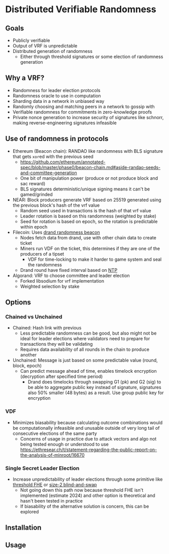 # Distributed Verifiable Randomness

## Goals

- Publicly verifiable
- Output of VRF is unpredictable
- Distributed generation of randomness
  - Either through threshold signatures or some election of randomness generation

## Why a VRF?

- Randomness for leader election protocols
- Randomness oracle to use in computation
- Sharding data in a network in unbiased way
- Randomly choosing and matching peers in a network to gossip with
- Verifiable randomness for commitments in zero-knowledge proofs
- Private nonce generation to increase security of signatures like schnorr, making reverse-engineering signatures infeasible

## Use of randomness in protocols

- Ethereum (Beacon chain): RANDAO like randomness with BLS signature that gets `xor`ed with the previous seed
  - https://github.com/ethereum/annotated-spec/blob/master/phase0/beacon-chain.md#aside-randao-seeds-and-committee-generation
  - One bit of manipulation power (produce or not produce block and sac reward)
  - BLS signatures deterministic/unique signing means it can't be gamed/grinded
- NEAR: Block producers generate VRF based on 25519 generated using the previous block's hash of the vrf value
  - Random seed used in transactions is the hash of that vrf value
  - Leader rotation is based on this randomness (weighted by stake)
  - Seed for rotation is based on epoch, so the rotation is predictable within epoch
- Filecoin: Uses [drand randomness beacon](https://drand.love)
  - Nodes fetch data from drand, use with other chain data to create ticket
  - Miners run VDF on the ticket, this determines if they are one of the producers of a tipset
    - VDF for time-locking to make it harder to game system and seal the randomness
  - Drand round have fixed interval based on [NTP](https://en.wikipedia.org/wiki/Network_Time_Protocol)
- Algorand: VRF to choose committee and leader election
  - Forked libsodium for vrf implementation 
  - Weighted selection by stake

## Options

### Chained vs Unchained

- Chained: Hash link with previous
  - Less predictable randomness can be good, but also might not be ideal for leader elections where validators need to prepare for transactions they will be validating
  - Requires data availability of all rounds in the chain to produce another
- Unchained: Message is just based on some predictable value (round, block, epoch)
  - Can predict message ahead of time, enables timelock encryption (decryption after specified time period)
    - Drand does timelocks through swapping G1 (pk) and G2 (sig) to be able to aggregate public key instead of signature, signatures also 50% smaller (48 bytes) as a result. Use group public key for encryption

### VDF

- Minimizes biasability because calculating outcome combinations would be computationally infeasible and unusable outside of very long tail of consecutive elections of the same party
  - Concerns of usage in practice due to attack vectors and algo not being tested enough or understood to use https://ethresear.ch/t/statement-regarding-the-public-report-on-the-analysis-of-minroot/16670

### Single Secret Leader Election

- Increase unpredictability of leader elections through some primitive like [threshold FHE](https://eprint.iacr.org/2020/025) or [size-2 blind-and-swap](https://ethresear.ch/t/simplified-ssle/12315)
  - Not going down this path now because threshold FHE isn't implemented (estimate 2024) and other option is theoretical and hasn't been tested in practice
  - If biasability of the alternative solution is concern, this can be explored

<!-- ### Native VRF with election

### Threshold signatures -->

## Installation

<!-- TODO -->

## Usage

<!-- TODO -->
